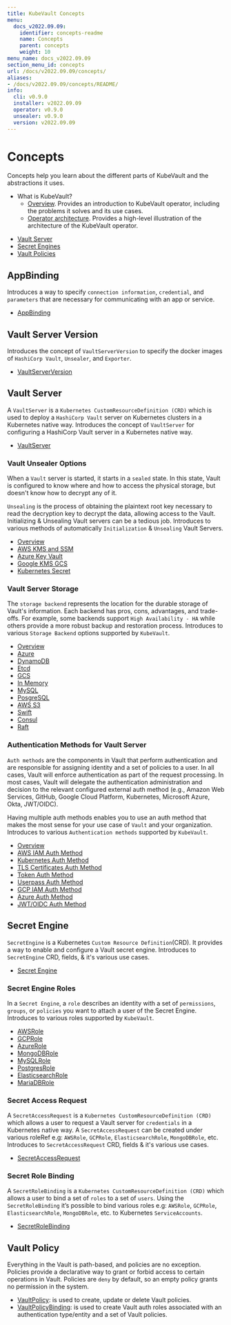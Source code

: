 ```yaml
---
title: KubeVault Concepts
menu:
  docs_v2022.09.09:
    identifier: concepts-readme
    name: Concepts
    parent: concepts
    weight: 10
menu_name: docs_v2022.09.09
section_menu_id: concepts
url: /docs/v2022.09.09/concepts/
aliases:
- /docs/v2022.09.09/concepts/README/
info:
  cli: v0.9.0
  installer: v2022.09.09
  operator: v0.9.0
  unsealer: v0.9.0
  version: v2022.09.09
---
```


# Concepts

Concepts help you learn about the different parts of KubeVault and the abstractions it uses.

- What is KubeVault?
  - [Overview](/docs/v2022.09.09/concepts/overview). Provides an introduction to KubeVault operator, including the problems it solves and its use cases.
  - [Operator architecture](/docs/v2022.09.09/concepts/architecture). Provides a high-level illustration of the architecture of the KubeVault operator.

<ul class="nav nav-tabs" id="conceptsTab" role="tablist">
  <li class="nav-item">
    <a class="nav-link active" id="vault-server-tab" data-toggle="tab" href="#vault-server" role="tab" aria-controls="vault-server" aria-selected="true">Vault Server</a>
  </li>
  <li class="nav-item">
    <a class="nav-link" id="secret-engine-tab" data-toggle="tab" href="#secret-engine" role="tab" aria-controls="secret-engine" aria-selected="false">Secret Engines</a>
  </li>
  <li class="nav-item">
    <a class="nav-link" id="vault-policy-tab" data-toggle="tab" href="#vault-policy" role="tab" aria-controls="vault-policy" aria-selected="false">Vault Policies</a>
  </li>
</ul>
<div class="tab-content" id="conceptsTabContent">
  <div class="tab-pane fade show active" id="vault-server" role="tabpanel" aria-labelledby="vault-server-tab">

## AppBinding

Introduces a way to specify `connection information`, `credential`, and `parameters` that are necessary for communicating with an app or service.

- [AppBinding](/docs/v2022.09.09/concepts/vault-server-crds/auth-methods/appbinding)

## Vault Server Version

Introduces the concept of `VaultServerVersion` to specify the docker images of `HashiCorp Vault`, `Unsealer`, and `Exporter`.

- [VaultServerVersion](/docs/v2022.09.09/concepts/vault-server-crds/vaultserverversion)

## Vault Server

A `VaultServer` is a `Kubernetes CustomResourceDefinition (CRD)` which is used to deploy a `HashiCorp Vault` server on Kubernetes clusters in a Kubernetes native way. Introduces the concept of `VaultServer` for configuring a HashiCorp Vault server in a Kubernetes native way.

- [VaultServer](/docs/v2022.09.09/concepts/vault-server-crds/vaultserver)

### Vault Unsealer Options
When a `Vault` server is started, it starts in a `sealed` state. In this state, Vault is configured to know where and how to access the physical storage, but doesn't know how to decrypt any of it.

`Unsealing` is the process of obtaining the plaintext root key necessary to read the decryption key to decrypt the data, allowing access to the Vault. Initializing & Unsealing Vault servers can be a tedious job. 
Introduces to various methods of automatically `Initialization` & `Unsealing` Vault Servers.

- [Overview](/docs/v2022.09.09/concepts/vault-server-crds/unsealer/overview)
- [AWS KMS and SSM](/docs/v2022.09.09/concepts/vault-server-crds/unsealer/aws_kms_ssm)
- [Azure Key Vault](/docs/v2022.09.09/concepts/vault-server-crds/unsealer/azure_key_vault)
- [Google KMS GCS](/docs/v2022.09.09/concepts/vault-server-crds/unsealer/google_kms_gcs)
- [Kubernetes Secret](/docs/v2022.09.09/concepts/vault-server-crds/unsealer/kubernetes_secret)
  
### Vault Server Storage
The `storage backend` represents the location for the durable storage of Vault's information. Each backend has pros, cons, advantages, and trade-offs. For example, some backends support `High Availability - HA` while others provide a more robust backup and restoration process. Introduces to various `Storage Backend` options supported by `KubeVault`.

- [Overview](/docs/v2022.09.09/concepts/vault-server-crds/storage/overview)
- [Azure](/docs/v2022.09.09/concepts/vault-server-crds/storage/azure)
- [DynamoDB](/docs/v2022.09.09/concepts/vault-server-crds/storage/dynamodb)
- [Etcd](/docs/v2022.09.09/concepts/vault-server-crds/storage/etcd)
- [GCS](/docs/v2022.09.09/concepts/vault-server-crds/storage/gcs)
- [In Memory](/docs/v2022.09.09/concepts/vault-server-crds/storage/inmem)
- [MySQL](/docs/v2022.09.09/concepts/vault-server-crds/storage/mysql)
- [PosgreSQL](/docs/v2022.09.09/concepts/vault-server-crds/storage/postgresql)
- [AWS S3](/docs/v2022.09.09/concepts/vault-server-crds/storage/s3)
- [Swift](/docs/v2022.09.09/concepts/vault-server-crds/storage/swift)
- [Consul](/docs/v2022.09.09/concepts/vault-server-crds/storage/consul)
- [Raft](/docs/v2022.09.09/concepts/vault-server-crds/storage/raft)

### Authentication Methods for Vault Server
`Auth methods` are the components in Vault that perform authentication and are responsible for assigning identity and a set of policies to a user. In all cases, Vault will enforce authentication as part of the request processing. In most cases, Vault will delegate the authentication administration and decision to the relevant configured external auth method (e.g., Amazon Web Services, GitHub, Google Cloud Platform, Kubernetes, Microsoft Azure, Okta, JWT/OIDC).

Having multiple auth methods enables you to use an auth method that makes the most sense for your use case of `Vault` and your organization.
Introduces to various `Authentication methods` supported by `KubeVault`.

- [Overview](/docs/v2022.09.09/concepts/vault-server-crds/auth-methods/overview)
- [AWS IAM Auth Method](/docs/v2022.09.09/concepts/vault-server-crds/auth-methods/aws-iam)
- [Kubernetes Auth Method](/docs/v2022.09.09/concepts/vault-server-crds/auth-methods/kubernetes)
- [TLS Certificates Auth Method](/docs/v2022.09.09/concepts/vault-server-crds/auth-methods/tls)
- [Token Auth Method](/docs/v2022.09.09/concepts/vault-server-crds/auth-methods/token)
- [Userpass Auth Method](/docs/v2022.09.09/concepts/vault-server-crds/auth-methods/userpass)
- [GCP IAM Auth Method](/docs/v2022.09.09/concepts/vault-server-crds/auth-methods/gcp-iam)
- [Azure Auth Method](/docs/v2022.09.09/concepts/vault-server-crds/auth-methods/azure)
- [JWT/OIDC Auth Method](/docs/v2022.09.09/concepts/vault-server-crds/auth-methods/jwt-oidc)

</div>
<div class="tab-pane fade" id="secret-engine" role="tabpanel" aria-labelledby="secret-engine-tab">

## Secret Engine

`SecretEngine` is a Kubernetes `Custom Resource Definition`(CRD). It provides a way to enable and configure a Vault secret engine. Introduces to `SecretEngine` CRD, fields, & it's various use cases.

- [Secret Engine](/docs/v2022.09.09/concepts/secret-engine-crds/secretengine)

### Secret Engine Roles
In a `Secret Engine`, a `role` describes an identity with a set of `permissions`, `groups`, or `policies` you want to attach a user of the Secret Engine. Introduces to various roles supported by `KubeVault`.

- [AWSRole](/docs/v2022.09.09/concepts/secret-engine-crds/aws-secret-engine/awsrole)
- [GCPRole](/docs/v2022.09.09/concepts/secret-engine-crds/gcp-secret-engine/gcprole)
- [AzureRole](/docs/v2022.09.09/concepts/secret-engine-crds/azure-secret-engine/azurerole)
- [MongoDBRole](/docs/v2022.09.09/concepts/secret-engine-crds/database-secret-engine/mongodb)
- [MySQLRole](/docs/v2022.09.09/concepts/secret-engine-crds/database-secret-engine/mysql)
- [PostgresRole](/docs/v2022.09.09/concepts/secret-engine-crds/database-secret-engine/postgresrole)
- [ElasticsearchRole](/docs/v2022.09.09/concepts/secret-engine-crds/database-secret-engine/elasticsearch)
- [MariaDBRole](/docs/v2022.09.09/concepts/secret-engine-crds/database-secret-engine/mariadb)
  
### Secret Access Request
A `SecretAccessRequest` is a `Kubernetes CustomResourceDefinition (CRD)` which allows a user to request a Vault server for `credentials` in a Kubernetes native way. A `SecretAccessRequest` can be created under various roleRef e.g: `AWSRole`, `GCPRole`, `ElasticsearchRole`, `MongoDBRole`, etc. Introduces to `SecretAccessRequest` CRD, fields & it's various use cases.

- [SecretAccessRequest](/docs/v2022.09.09/concepts/secret-engine-crds/secret-access-request)

### Secret Role Binding
A `SecretRoleBinding` is a `Kubernetes CustomResourceDefinition (CRD)` which allows a user to bind a set of `roles` to a set of `users`. Using the `SecretRoleBinding` it’s possible to bind various roles e.g: `AWSRole`, `GCPRole`, `ElasticsearchRole`, `MongoDBRole`, etc. to Kubernetes `ServiceAccounts`.

- [SecretRoleBinding](/docs/v2022.09.09/concepts/secret-engine-crds/secret-role-binding)

</div>
<div class="tab-pane fade" id="vault-policy" role="tabpanel" aria-labelledby="vault-policy-tab">

## Vault Policy

Everything in the Vault is path-based, and policies are no exception. Policies provide a declarative way to grant or forbid access to certain operations in Vault. Policies are `deny` by default, so an empty policy grants no permission in the system.

- [VaultPolicy](/docs/v2022.09.09/concepts/policy-crds/vaultpolicy): is used to create, update or delete Vault policies.
- [VaultPolicyBinding](/docs/v2022.09.09/concepts/policy-crds/vaultpolicybinding): is used to create Vault auth roles associated with an authentication type/entity and a set of Vault policies.

</div>
</div>
